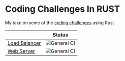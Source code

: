 # Coding Challenges In RUST
My take on some of the [coding challenges](https://codingchallenges.fyi/challenges/intro) using Rust

|                                | Status                                                                                                                  |
|--------------------------------|-------------------------------------------------------------------------------------------------------------------------|
| [Load Balancer](load-balancer) | ![General CI](https://github.com/ferranjr/build-your-own-in-rust/actions/workflows/load-balancer-general.yml/badge.svg) |
| [Web Server](web-server)       | ![General CI](https://github.com/ferranjr/build-your-own-in-rust/actions/workflows/web-server-general.yml/badge.svg)    |
